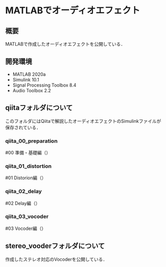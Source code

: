 # MATLABでオーディオエフェクト
## 概要
MATLABで作成したオーディオエフェクトを公開している．

## 開発環境

* MATLAB 2020a
* Simulink 10.1
* Signal Processing Toolbox 8.4
* Audio Toolbox 2.2

## qiitaフォルダについて
このフォルダにはQiitaで解説したオーディオエフェクトのSimulinkファイルが保存されている．

### qiita_00_preparation
#00 準備・基礎編（）

### qiita_01_distortion
#01 Distorion編（）

### qiita_02_delay
#02 Delay編（）

### qiita_03_vocoder
#03 Vocoder編（）

## stereo_vooderフォルダについて
作成したステレオ対応のVocoderを公開している．
